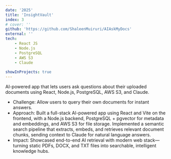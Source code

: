 ```yaml
---
date: '2025'
title: 'InsightVault'
index: 3
# cover: ''
github: 'https://github.com/ShaleenMuiruri/AIAskMyDocs'
external: ''
tech:
    - React JS
    - Node.js
    - PostgreSQL
    - AWS S3
    - Claude
    
showInProjects: true
---
```


AI-powered app that lets users ask questions about their uploaded documents using React, Node.js, PostgreSQL, AWS S3, and Claude.

- Challenge: Allow users to query their own documents for instant answers.
- Approach: Built a full-stack AI-powered app using React and Vite on the frontend, with a Node.js backend, PostgreSQL + pgvector for metadata and embeddings, and AWS S3 for file storage. Implemented a semantic search pipeline that extracts, embeds, and retrieves relevant document chunks, sending context to Claude for natural language answers.
- Impact: Showcased end-to-end AI retrieval with modern web stack—turning static PDFs, DOCX, and TXT files into searchable, intelligent knowledge hubs.